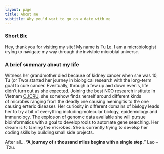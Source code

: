 ```yaml
---
layout: page
title: About me
subtitle: Why you'd want to go on a date with me
---
```


### Short Bio

Hey, thank you for visiting my site! My name is Tu Le. I am a microbiologist trying to navigate my way through the invisible microbial universe.


### A brief summary about my life

Witness her grandmother died because of kidney cancer when she was 10, Tu (or Two) started her journey in biological research with the long-term goal to cure cancer. Eventually, through a few up and down events, life didn’t turn out as she expected. Joining the best NGO research institute in Vietnam [OUCRU](http://www.oucru.org/), she somehow finds herself around different kinds of microbes ranging from the deadly one causing meningitis to the one causing enteric diseases. Her curiosity in different domains of biology leads her to try a bit of everything including molecular biology, epidemiology and immunology. The explosion of genomic data available she will pursue bioinformatics with a goal to develop tools to automate gene searching. Her dream is to taming the microbes. She is currently trying to develop her coding skills by building small side projects. 

After all…
**“A journey of a thousand miles begins with a single step.”** Lao – Tzu.

